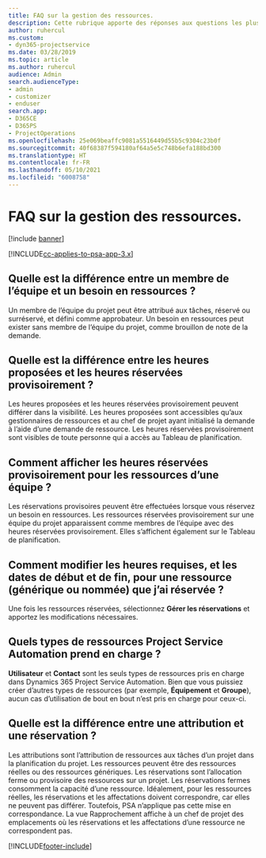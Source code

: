 ```yaml
---
title: FAQ sur la gestion des ressources.
description: Cette rubrique apporte des réponses aux questions les plus fréquemment posées sur la gestion des ressources.
author: ruhercul
ms.custom:
- dyn365-projectservice
ms.date: 03/28/2019
ms.topic: article
ms.author: ruhercul
audience: Admin
search.audienceType:
- admin
- customizer
- enduser
search.app:
- D365CE
- D365PS
- ProjectOperations
ms.openlocfilehash: 25e069beaffc9081a5516449d55b5c9304c23b0f
ms.sourcegitcommit: 40f68387f594180af64a5e5c748b6efa188bd300
ms.translationtype: HT
ms.contentlocale: fr-FR
ms.lasthandoff: 05/10/2021
ms.locfileid: "6008758"
---
```

# <a name="resource-management-faq"></a>FAQ sur la gestion des ressources.

[!include [banner](../includes/psa-now-project-operations.md)]

[!INCLUDE[cc-applies-to-psa-app-3.x](../includes/cc-applies-to-psa-app-3x.md)]

## <a name="what-is-the-difference-between-a-team-member-and-a-resource-requirement"></a>Quelle est la différence entre un membre de l’équipe et un besoin en ressources ?

Un membre de l’équipe du projet peut être attribué aux tâches, réservé ou surréservé, et défini comme approbateur. Un besoin en ressources peut exister sans membre de l’équipe du projet, comme brouillon de note de la demande. 

## <a name="what-is-the-difference-between-proposed-and-soft-booked-hours"></a>Quelle est la différence entre les heures proposées et les heures réservées provisoirement ?

Les heures proposées et les heures réservées provisoirement peuvent différer dans la visibilité. Les heures proposées sont accessibles qu’aux gestionnaires de ressources et au chef de projet ayant initialisé la demande à l’aide d’une demande de ressource. Les heures réservées provisoirement sont visibles de toute personne qui a accès au Tableau de planification.

## <a name="how-can-i-see-the-soft-booked-hours-for-resources-on-a-team"></a>Comment afficher les heures réservées provisoirement pour les ressources d’une équipe ?

Les réservations provisoires peuvent être effectuées lorsque vous réservez un besoin en ressources. Les ressources réservées provisoirement sur une équipe du projet apparaissent comme membres de l’équipe avec des heures réservées provisoirement. Elles s’affichent également sur le Tableau de planification.

## <a name="how-do-i-change-the-required-hours-and-the-start-and-end-dates-for-a-resource-generic-or-named-that-i-booked"></a>Comment modifier les heures requises, et les dates de début et de fin, pour une ressource (générique ou nommée) que j’ai réservée ?

Une fois les ressources réservées, sélectionnez **Gérer les réservations** et apportez les modifications nécessaires.

## <a name="what-resources-types-does-project-service-automation-support"></a>Quels types de ressources Project Service Automation prend en charge ?

**Utilisateur** et **Contact** sont les seuls types de ressources pris en charge dans Dynamics 365 Project Service Automation. Bien que vous puissiez créer d’autres types de ressources (par exemple, **Équipement** et **Groupe**), aucun cas d’utilisation de bout en bout n’est pris en charge pour ceux-ci.

## <a name="what-is-the-difference-between-an-assignment-and-a-booking"></a>Quelle est la différence entre une attribution et une réservation ?

Les attributions sont l’attribution de ressources aux tâches d’un projet dans la planification du projet. Les ressources peuvent être des ressources réelles ou des ressources génériques. Les réservations sont l’allocation ferme ou provisoire des ressources sur un projet. Les réservations fermes consomment la capacité d’une ressource. Idéalement, pour les ressources réelles, les réservations et les affectations doivent correspondre, car elles ne peuvent pas différer. Toutefois, PSA n’applique pas cette mise en correspondance. La vue Rapprochement affiche à un chef de projet des emplacements où les réservations et les affectations d’une ressource ne correspondent pas.


[!INCLUDE[footer-include](../includes/footer-banner.md)]